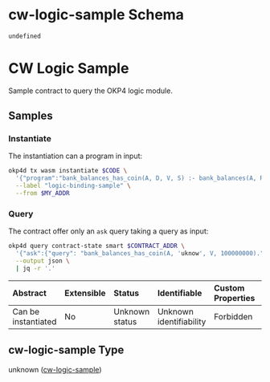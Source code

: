 # cw-logic-sample Schema

```txt
undefined
```

# CW Logic Sample

Sample contract to query the OKP4 logic module.

## Samples

### Instantiate

The instantiation can a program in input:

```bash
okp4d tx wasm instantiate $CODE \
  '{"program":"bank_balances_has_coin(A, D, V, S) :- bank_balances(A, R), member(D-V, R), compare(>, V, S)."}' \
  --label "logic-binding-sample" \
  --from $MY_ADDR
```

### Query

The contract offer only an `ask` query taking a query as input:

```bash
okp4d query contract-state smart $CONTRACT_ADDR \
  '{"ask":{"query": "bank_balances_has_coin(A, 'uknow', V, 100000000)."}}' \
  --output json \
  | jq -r '.'
```

| Abstract            | Extensible | Status         | Identifiable            | Custom Properties | Additional Properties | Access Restrictions | Defined In                                                                 |
| :------------------ | :--------- | :------------- | :---------------------- | :---------------- | :-------------------- | :------------------ | :------------------------------------------------------------------------- |
| Can be instantiated | No         | Unknown status | Unknown identifiability | Forbidden         | Allowed               | none                | [cw-logic-sample.json](schema/cw-logic-sample.json "open original schema") |

## cw-logic-sample Type

unknown ([cw-logic-sample](cw-logic-sample.md))

